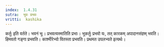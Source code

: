 ```yaml
---
index:  1.4.31
sutra:  भुवः प्रभवः
vritti:  kashika 
---
```


कर्तुः इति वर्तते। भवनं भूः। प्रभवत्यस्मातिति प्रभाः। भूकर्तुः प्रभवो यः, तत् कारकम् अपादानसंज्ञम् भवति। हिमवतो गङ्गा प्रभवति। काश्मीरेभ्यो वितस्ता प्रभवति। प्रथमत उपलभ्यते इत्यर्थः।

